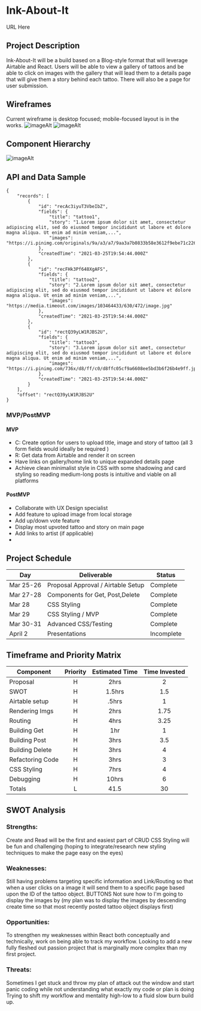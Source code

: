 # Ink-About-It

URL Here

## Project Description

Ink-About-It will be a build based on a Blog-style format that will leverage Airtable and React. Users will be able to view a gallery of tattoos and be able to click on images with the gallery that will lead them to a details page that will give them a story behind each tattoo. There will also be a page for user submission.

## Wireframes

Current wireframe is desktop focused; mobile-focused layout is in the works.
![imageAlt](https://i.imgur.com/weK6BBP.png)
![imageAlt](https://i.imgur.com/CdYxRHk.png)

## Component Hierarchy

![imageAlt](https://i.imgur.com/e53Ut6B.png)

## API and Data Sample

```
{
    "records": [
        {
            "id": "recAc3iyuT3VbeIbZ",
            "fields": {
                "title": "tattoo1",
                "story": "1.Lorem ipsum dolor sit amet, consectetur adipiscing elit, sed do eiusmod tempor incididunt ut labore et dolore magna aliqua. Ut enim ad minim veniam,...",
                "images": "https://i.pinimg.com/originals/9a/a3/a7/9aa3a7b0833b58e3612f9ebe71c226bc.jpg"
            },
            "createdTime": "2021-03-25T19:54:44.000Z"
        },
        {
            "id": "recFHk3Pf648XgAFS",
            "fields": {
                "title": "tattoo2",
                "story": "2.Lorem ipsum dolor sit amet, consectetur adipiscing elit, sed do eiusmod tempor incididunt ut labore et dolore magna aliqua. Ut enim ad minim veniam,...",
                "images": "https://media.timeout.com/images/103464433/630/472/image.jpg"
            },
            "createdTime": "2021-03-25T19:54:44.000Z"
        },
        {
            "id": "rectQ39yLW1RJBS2U",
            "fields": {
                "title": "tattoo3",
                "story": "3.Lorem ipsum dolor sit amet, consectetur adipiscing elit, sed do eiusmod tempor incididunt ut labore et dolore magna aliqua. Ut enim ad minim veniam,...",
                "images": "https://i.pinimg.com/736x/d8/ff/c0/d8ffc05cf9a6608ee5bd3b6f26b4e9ff.jpg"
            },
            "createdTime": "2021-03-25T19:54:44.000Z"
        }
    ],
    "offset": "rectQ39yLW1RJBS2U"
}

```

### MVP/PostMVP

#### MVP

- C: Create option for users to upload title, image and story of tattoo (all 3 form fields would ideally be required )
- R: Get data from Airtable and render it on screen
- Have links on gallery/home link to unique expanded details page
- Achieve clean minimalist style in CSS with some shadowing and card styling so reading medium-long posts is intuitive and viable on all platforms

#### PostMVP
- Collaborate with UX Design specialist
- Add feature to upload image from local storage
- Add up/down vote feature
- Display most upvoted tattoo and story on main page
- Add links to artist (if applicable)
- 

## Project Schedule

| Day       | Deliverable                        | Status     |
| --------- | ---------------------------------- | ---------- |
| Mar 25-26 | Proposal Approval / Airtable Setup | Complete   |
| Mar 27-28 | Components for Get, Post,Delete    | Complete   |
| Mar 28    | CSS Styling                        | Complete   |
| Mar 29    | CSS Styling / MVP                  | Complete   |
| Mar 30-31 | Advanced CSS/Testing               | Complete   |
| April 2   | Presentations                      | Incomplete |

## Timeframe and Priority Matrix

| Component        | Priority | Estimated Time | Time Invested |
| ---------------- | :------: | :------------: | :-----------: |
| Proposal         |    H     |      2hrs      |       2       |
| SWOT             |    H     |     1.5hrs     |      1.5      |
| Airtable setup   |    H     |     .5hrs      |       1       |
| Rendering Imgs   |    H     |      2hrs      |     1.75      |
| Routing          |    H     |      4hrs      |     3.25      |
| Building Get     |    H     |      1hr       |       1       |
| Building Post    |    H     |      3hrs      |      3.5      |
| Building Delete  |    H     |      3hrs      |       4       |
| Refactoring Code |    H     |      3hrs      |       3       |
| CSS Styling      |    H     |      7hrs      |       4       |
| Debugging        |    H     |     10hrs      |       6       |
| Totals           |    L     |      41.5      |      30       |

## SWOT Analysis

### Strengths:

Create and Read will be the first and easiest part of CRUD
CSS Styling will be fun and challenging (hoping to integrate/research new styling techniques to make the page easy on the eyes)

### Weaknesses:

Still having problems targeting specific information and Link/Routing so that when a user clicks on a image it will send them to a specific page based upon the ID of the tattoo object.
BUTTONS
Not sure how to I'm going to display the images by (my plan was to display the images by descending create time so that most recently posted tattoo object displays first)

### Opportunities:

To strengthen my weaknesses within React both conceptually and technically, work on being able to track my workflow.
Looking to add a new fully fleshed out passion project that is marginally more complex than my first project.

### Threats:

Sometimes I get stuck and throw my plan of attack out the window and start panic coding while not understanding what exactly my code or plan is doing
Trying to shift my workflow and mentality high-low to a fluid slow burn build up.
